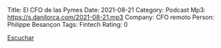 Title: El CFO de las Pymes
Date: 2021-08-21
Category: Podcast
Mp3: https://s.danilorca.com/2021-08-21.mp3
Company: CFO remoto
Person: Philippe Besançon
Tags: Fintech
Rating: 0

<a href="https://s.danilorca.com/2021-08-21.mp3" type="audio/mpeg">
Escuchar
</a>
